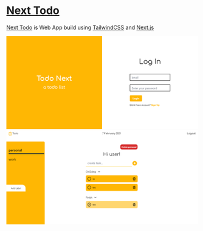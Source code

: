 # [Next Todo](https://nextjs.org)

[Next Todo](https://nextjs.org) is Web App build using [TailwindCSS](https://tailwindcss.com/) and [Next.js](https://tailwindcss.com/)

![AuthNextTodo](./Auth.png)
![AuthNextTodo](./Todo.png)
